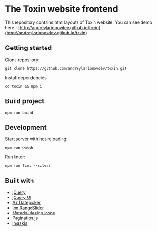 # The Toxin website frontend
This repository contains html layouts of Toxin website. You can see demo here - [http://andreylarionovdev.github.io/toxin](http://andreylarionovdev.github.io/toxin) 

## Getting started
Clone repository:
```$xslt
git clone https://github.com/andreylarionovdev/toxin.git
```
Install dependencies:
```$xslt
cd toxin && npm i
```
## Build project
```$xslt
npm run build
```
## Development
Start server with hot-reloading:
```$xslt
npm run watch
```
Run linter:
```$xslt
npm run lint --silent
```
## Built with
- [jQuery](https://github.com/jquery/jquery)
- [jQuery UI](https://jqueryui.com/)
- [Air Datepicker](http://t1m0n.name/air-datepicker/docs/)
- [Ion.RangeSlider](http://ionden.com/a/plugins/ion.rangeSlider/)
- [Material design icons](http://google.github.io/material-design-icons/)
- [Pagination.js](http://pagination.js.org/)
- [imaskjs](https://imask.js.org/)
